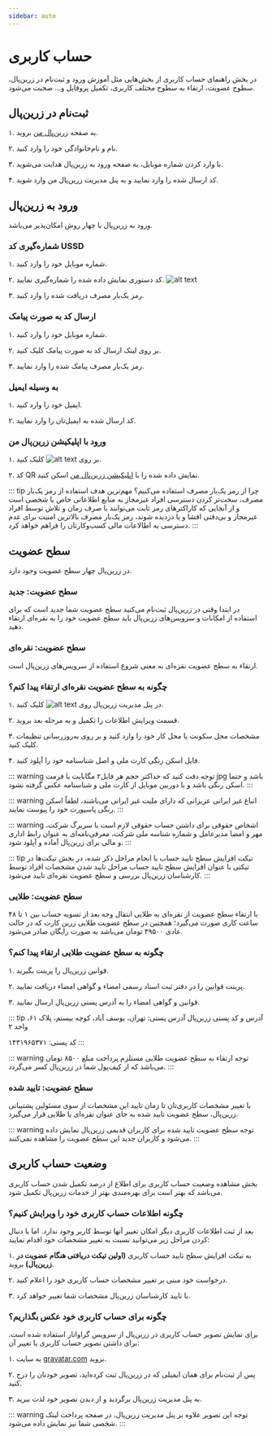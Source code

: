```yaml
---
sidebar: auto
---
```


# حساب کاربری

در بخش راهنمای حساب کاربری از بخش‌هایی مثل آموزش ورود و ثبت‌نام در زرین‌پال، سطوح عضویت، ارتقاء به سطوح مختلف کاربری، تکمیل پروفایل و… صحبت می‌شود.

## ثبت‌نام در زرین‌پال

۱. به صفحه 
[زرین‌پال من](https://my.zarinpal.com/auth/register)
 بروید. 

۲. نام و نام‌خانوادگی خود را وارد کنید.

۳. با وارد کردن شماره موبایل، به صفحه ورود به زرین‌پال هدایت می‌شوید.

۴. کد ارسال شده را وارد نمایید و به پنل مدیریت زرین‌پال من وارد شوید.

## ورود به زرین‌پال 

ورود به زرین‌پال با چهار روش امکان‌پذیر می‌باشد.

### شماره‌گیری کد USSD

۱. شماره موبایل خود را وارد کنید.

۲. کد دستوری نمایش داده شده را شماره‌گیری نمایید. ![alt text](/user/01.png)

۳. رمز یک‌بار مصرف دریافت شده را وارد کنید.

### ارسال کد به صورت پیامک

۱. شماره موبایل خود را وارد کنید.

۲. بر روی لینک ارسال کد به صورت پیامک کلیک کنید.

۳. رمز یک‌بار مصرف پیامک شده را وارد نمایید.


### به وسیله ایمیل

۱. ایمیل خود را وارد کنید.

۲. کد ارسال شده به ایمیل‌تان را وارد نمایید.


### ورود با اپلیکیشن زرین‌پال من

۱. بر روی  ![alt text](/user/02.png)  کلیک کنید.

۲. کد QR نمایش داده شده را با 
[اپلیکیشن زرین‌پال من](https://www.zarinpal.com/application.html)
اسکن کنید.


::: tip چرا از رمز یک‌بار مصرف استفاده می‌کنیم؟
مهم‌ترین هدف استفاده از رمز یک‌بار مصرف، سخت‌تر کردن دسترسی افراد غیرمجاز به منابع اطلاعاتی خاص یا شخصی است و از آنجایی که کاراکترهای رمز ثابت می‌توانند با صرف زمان و تلاش توسط افراد غیرمجاز و بی‌دقتی افشا و یا دزدیده شوند، رمز یک‌بار مصرف بالاترین امنیت برای عدم دسترسی به اطالاعات مالی کسب‌وکارتان را فراهم خواهد کرد.
:::

## سطح عضویت

در زرین‌پال چهار سطح عضویت وجود دارد.

### سطح عضویت: جدید 

در ابتدا وقتی در زرین‌پال ثبت‌نام می‌کنید سطح عضویت شما جدید است که برای استفاده از امکانات و سرویس‌های زرین‌پال باید سطح عضویت خود را به نقره‌ای ارتقاء دهید.

### سطح عضویت: نقره‌ای 

ارتقاء به سطح عضویت نقره‌ای به معنی شروع استفاده از سرویس‌های زرین‌پال است.

### چگونه به سطح عضویت نقره‌ای ارتقاء پیدا کنم؟ 

۱. در پنل مدیریت زرین‌پال روی ![alt text](/user/03.png) کلیک کنید.

۲. قسمت ویرایش اطلاعات را تکمیل و به مرحله بعد بروید.

۳. مشخصات محل سکونت یا محل کار خود را وارد کنید و بر روی به‌روزرسانی تنظیمات کلیک کنید.

۴. فایل اسکن رنگی کارت ملی و اصل شناسنامه خود را آپلود کنید.

::: warning توجه
دقت کنید که حداکثر حجم هر فایل۲ مگابایت با فرمت jpg باشد و حتما اسکن رنگی باشد و با دوربین موبایل از کارت ملی و شناسنامه عکس گرفته نشود.
:::

::: warning اتباع غیر ایرانی
عزیزانی که دارای ملیت غیر ایرانی می‌باشند، لطفاً اسکن رنگی پاسپورت خود را پیوست نمایند.
:::

::: warning اشخاص حقوقی
برای داشتن حساب حقوقی لازم است با سربرگ شرکت، مهر و امضا مدیرعامل و شماره شناسه ملی شرکت، معرفی‌نامه‌ای به عنوان رابط اداری و مالی برای زرین‌پال آماده و آپلود شود.
:::

::: tip تیکت افزایش سطح تایید حساب
با انجام مراحل ذکر شده، در بخش تیکت‌ها در تیکتی با عنوان افزایش سطح تایید حساب مراحل تایید شدن مشخصات افراد توسط کارشناسان زرین‌پال بررسی و سطح عضویت نقره‌ای تایید می‌شود.
:::

### سطح عضویت: طلایی

با ارتقاء سطح عضویت از نقره‌ای به طلایی انتقال وجه بعد از تسویه حساب بین ۱ تا ۴۸ ساعت کاری صورت می‌گیرد؛ همچنین در سطح عضویت طلایی زرین کارت که در حالت عادی ۴۹۵۰۰ تومان می‌باشد به صورت رایگان صادر می‌شود.

### چگونه به سطح عضویت طلایی ارتقاء پیدا کنم؟

۱. قوانین زرین‌پال را پرینت بگیرید.

۲. پرینت قوانین را در دفتر ثبت اسناد رسمی امضاء و گواهی امضاء دریافت نمایید.

۳. قوانین و گواهی امضاء را به آدرس پستی زرین‌پال ارسال نمایید.

::: tip آدرس و کد پستی زرین‌پال
آدرس پستی: تهران، یوسف آباد، کوچه بیستم، پلاک ۶۱، واحد ۲

کد پستی: ۱۴۳۱۹۶۵۳۷۱
:::

::: warning توجه
ارتقاء به سطح عضویت طلایی مستلزم پرداخت مبلغ ۸۵۰۰ تومان می‌باشد که از کیف‌پول شما در زرین‌پال کسر می‌گردد.
:::

### سطح عضویت: تایید شده

با تغییر مشخصات کاربری‌تان تا زمان تایید این مشخصات از سوی مسئولین پشتیبانی زرین‌پال، سطح عضویت تایید شده به جای عنوان نقره‌ای یا طلایی قرار می‌گیرد.

::: warning توجه
سطح عضویت تایید شده برای کاربران قدیمی زرین‌پال نمایش داده می‌شود و کاربران جدید این سطح عضویت را مشاهده نمی‌کنند.
:::

## وضعیت حساب کاربری

بخش مشاهده وضعیت حساب کاربری برای اطلاع از درصد تکمیل شدن حساب کاربری می‌باشد که بهتر است برای بهره‌مندی بهتر از خدمات زرین‌پال تکمیل شود.

### چگونه اطلاعات حساب کاربری خود را ویرایش کنیم؟

بعد از ثبت اطلاعات کاربری دیگر امکان تغییر آنها توسط کاربر وجود ندارد. اما با دنبال کردن مراحل زیر می‌توانید نسبت به تغییر مشخصات خود اقدام نمایید:

۱. به تیکت افزایش سطح تایید حساب کاربری **(اولین تیکت دریافتی هنگام عضویت در زرین‌پال)** بروید.

۲. درخواست خود مبنی بر تغییر مشخصات حساب کاربری خود را اعلام کنید.

۳. با تایید کارشناسان زرین‌پال مشخصات شما تغییر خواهد کرد.

### چگونه برای حساب کاربری خود عکس بگذاریم؟

برای نمایش تصویر حساب کاربری در زرین‌پال از سرویس گراواتار استفاده شده است. برای داشتن تصویر حساب کاربری یا تغییر آن:

۱. به سایت 
[gravatar.com](https://en.gravatar.com/) بروید.

۲. پس از ثبت‌نام برای همان ایمیلی که در زرین‌پال ثبت کرده‌اید، تصویر خودتان را درج کنید.

۳. به پنل مدیریت زرین‌پال برگردید و از دیدن تصویر خود لذت ببرید.

::: warning توجه
این تصویر علاوه بر پنل مدیریت زرین‌پال، در صفحه پرداخت لینک شخصی شما نیز نمایش داده می‌شود.
:::

